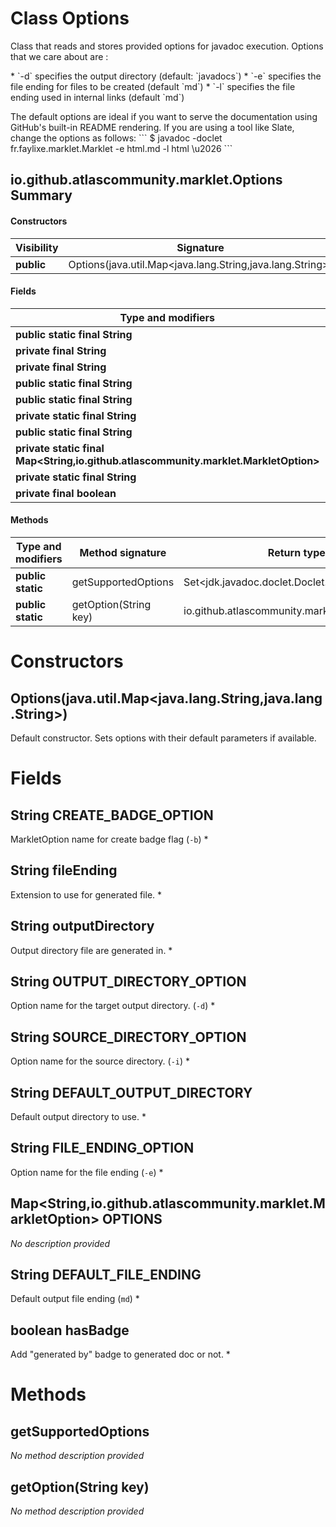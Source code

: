 Class Options
=============
Class that reads and stores provided options for javadoc execution. Options that we care about
 are :

 <p>* `-d` specifies the output directory (default: `javadocs`) * `-e` specifies the file ending
 for files to be created (default `md`) * `-l` specifies the file ending used in internal links
 (default `md`)

 <p> The default options are ideal if you want to serve the documentation using GitHub's
 built-in README rendering. If you are using a tool like Slate, change the options as follows: ```
 $ javadoc -doclet fr.faylixe.marklet.Marklet -e html.md -l html \u2026 ```

io.github.atlascommunity.marklet.Options Summary
-------
#### Constructors
| Visibility | Signature                                                 |
| ---------- | --------------------------------------------------------- |
| **public** | Options(java.util.Map<java.lang.String,java.lang.String>) |
#### Fields
| Type and modifiers                                                                  | Field name               |
| ----------------------------------------------------------------------------------- | ------------------------ |
| **public static final String**                                                      | CREATE_BADGE_OPTION      |
| **private final String**                                                            | fileEnding               |
| **private final String**                                                            | outputDirectory          |
| **public static final String**                                                      | OUTPUT_DIRECTORY_OPTION  |
| **public static final String**                                                      | SOURCE_DIRECTORY_OPTION  |
| **private static final String**                                                     | DEFAULT_OUTPUT_DIRECTORY |
| **public static final String**                                                      | FILE_ENDING_OPTION       |
| **private static final Map<String,io.github.atlascommunity.marklet.MarkletOption>** | OPTIONS                  |
| **private static final String**                                                     | DEFAULT_FILE_ENDING      |
| **private final boolean**                                                           | hasBadge                 |
#### Methods
| Type and modifiers | Method signature      | Return type                                    |
| ------------------ | --------------------- | ---------------------------------------------- |
| **public static**  | getSupportedOptions   | Set<jdk.javadoc.doclet.Doclet.Option>          |
| **public static**  | getOption(String key) | io.github.atlascommunity.marklet.MarkletOption |

Constructors
============
Options(java.util.Map<java.lang.String,java.lang.String>)
---------------------------------------------------------
Default constructor. Sets options with their default parameters if available.



Fields
======
String CREATE_BADGE_OPTION
------------------------------------
MarkletOption name for create badge flag (`-b`) *


String fileEnding
---------------------------
Extension to use for generated file. *


String outputDirectory
--------------------------------
Output directory file are generated in. *


String OUTPUT_DIRECTORY_OPTION
----------------------------------------
Option name for the target output directory. (`-d`) *


String SOURCE_DIRECTORY_OPTION
----------------------------------------
Option name for the source directory. (`-i`) *


String DEFAULT_OUTPUT_DIRECTORY
-----------------------------------------
Default output directory to use. *


String FILE_ENDING_OPTION
-----------------------------------
Option name for the file ending (`-e`) *


Map<String,io.github.atlascommunity.marklet.MarkletOption> OPTIONS
--------------------------------------------------------------------------------------
*No description provided*


String DEFAULT_FILE_ENDING
------------------------------------
Default output file ending (`md`) *


boolean hasBadge
----------------
Add "generated by" badge to generated doc or not. *



Methods
=======
getSupportedOptions
-------------------
*No method description provided*


getOption(String key)
---------------------
*No method description provided*



